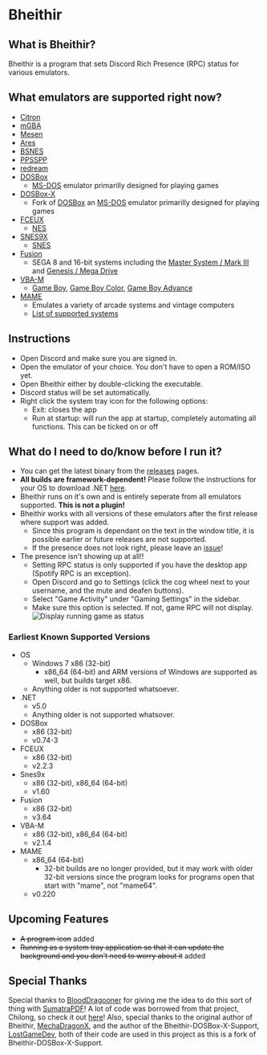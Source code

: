 # Bheithir

## What is Bheithir?
Bheithir is a program that sets Discord Rich Presence (RPC) status for various emulators. 

## What emulators are supported right now?
- [Citron](https://citron-emu.org/)
- [mGBA](https://mgba.io/)
- [Mesen](https://www.mesen.ca/)
- [Ares](https://ares-emu.net/)
- [BSNES](https://bsnes.org/)
- [PPSSPP](https://www.ppsspp.org/)
- [redream](https://redream.io/)
- [DOSBox](https://www.dosbox.com/)
    - [MS-DOS](https://en.wikipedia.org/wiki/MS-DOS) emulator primarilly designed for playing games
- [DOSBox-X](https://dosbox-x.com/)
    - Fork of [DOSBox](https://www.dosbox.com/) an [MS-DOS](https://en.wikipedia.org/wiki/MS-DOS) emulator primarilly designed for playing games
- [FCEUX](http://www.fceux.com/web/home.html)
    - [NES](https://en.wikipedia.org/wiki/Nintendo_Entertainment_System)
- [SNES9X](http://www.snes9x.com/)
    - [SNES](https://en.wikipedia.org/wiki/Super_Nintendo_Entertainment_System)
- [Fusion](https://segaretro.org/Kega_Fusion)
    - SEGA 8 and 16-bit systems including the [Master System / Mark III](https://en.wikipedia.org/wiki/Super_Nintendo_Entertainment_System) and [Genesis / Mega Drive](https://en.wikipedia.org/wiki/Sega_Genesis)
- [VBA-M](https://github.com/visualboyadvance-m/visualboyadvance-m)
    - [Game Boy](https://en.wikipedia.org/wiki/Game_Boy), [Game Boy Color](https://en.wikipedia.org/wiki/Game_Boy_Color), [Game Boy Advance](https://en.wikipedia.org/wiki/Game_Boy_Advance)
- [MAME](https://www.mamedev.org/)
    - Emulates a variety of arcade systems and vintage computers
    - [List of supported systems](https://emulation.gametechwiki.com/index.php/MAME_compatibility_list)
    
## Instructions 
- Open Discord and make sure you are signed in.
- Open the emulator of your choice. You don't have to open a ROM/ISO yet.
- Open Bheithir either by double-clicking the executable.
- Discord status will be set automatically.
- Right click the system tray icon for the following options:
    - Exit: closes the app
    - Run at startup: will run the app at startup, completely automating all functions. This can be ticked on or off

## What do I need to do/know before I run it?
- You can get the latest binary from the [releases](https://github.com/NikoHatzisavas724/Bheithir-Expanded-Support/releases) pages.
- **All builds are framework-dependent!** Please follow the instructions for your OS to download .NET [here](https://dotnet.microsoft.com/download/dotnet/).
- Bheithir runs on it's own and is entirely seperate from all emulators supported. **This is not a plugin!**
- Bheithir works with all versions of these emulators after the first release where support was added.
    - Since this program is dependant on the text in the window title, it is possible earlier or future releases are not supported.
    - If the presence does not look right, please leave an [issue](https://github.com/NikoHatzisavas724/Bheithir-Expanded-Support/issues)!
- The presence isn't showing up at all!!
    - Setting RPC status is only supported if you have the desktop app (Spotify RPC is an exception).
    - Open Discord and go to Settings (click the cog wheel next to your username, and the mute and deafen buttons).
    - Select "Game Activity" under "Gaming Settings" in the sidebar.
    - Make sure this option is selected. If not, game RPC will not display.
![Display running game as status](https://i.imgur.com/jRIGHbK.png "Display running game as status")
### Earliest Known Supported Versions
- OS
    - Windows 7 x86 (32-bit)
        - x86_64 (64-bit) and ARM versions of Windows are supported as well, but builds target x86.
    - Anything older is not supported whatsoever.
- .NET
    - v5.0
    - Anything older is not supported whatsover.
- DOSBox
    - x86 (32-bit)
    - v0.74-3
- FCEUX
    - x86 (32-bit)
    - v2.2.3
- Snes9x
    - x86 (32-bit), x86_64 (64-bit)
    - v1.60
- Fusion
    - x86 (32-bit)
    - v3.64
- VBA-M
    - x86 (32-bit), x86_64 (64-bit)
    - v2.1.4
- MAME
    - x86_64 (64-bit)
        - 32-bit builds are no longer provided, but it may work with older 32-bit versions since the program looks for programs open that start with "mame", not "mame64".
    - v0.220

## Upcoming Features
- ~~A program icon~~ added
- ~~Running as a system tray application so that it can update the background and you don't need to worry about it~~ added

## Special Thanks
Special thanks to [BloodDragooner](https://github.com/BloodDragooner) for giving me the idea to do this sort of thing with [SumatraPDF](https://github.com/sumatrapdfreader/sumatrapdf)! A lot of code was borrowed from that project, Chilong, so check it out [here](https://github.com/MechaDragonX/Chilong)!
Also, special thanks to the original author of Bheithir, [MechaDragonX](https://github.com/MechaDragonX/), and the author of the Bheithir-DOSBox-X-Support, [LostGameDev](https://github.com/LostGameDev), both of their code are used in this project as this is a fork of Bheithir-DOSBox-X-Support.